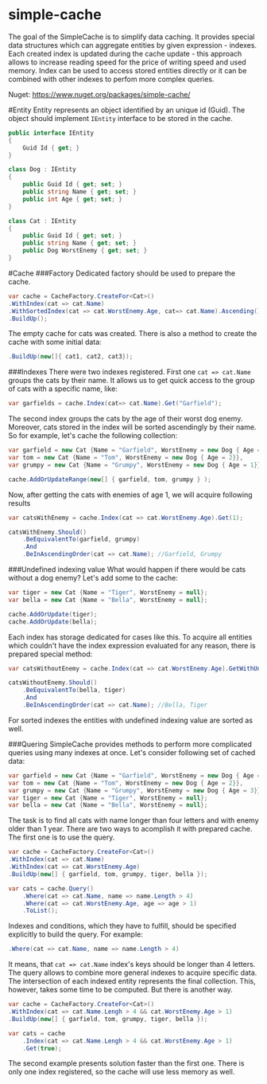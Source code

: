 # simple-cache
The goal of the SimpleCache is to simplify data caching. It provides special data structures which can aggregate entities by given expression - indexes. Each created index is updated during the cache update - this approach allows to increase reading speed for the price of writing speed and used memory. Index can be used to access stored entities directly or it can be combined with other indexes to perfom more complex queries.

Nuget: https://www.nuget.org/packages/simple-cache/

#Entity
Entity represents an object identified by an unique id (Guid). The object should implement `IEntity` interface to be stored in the cache.

```c#
public interface IEntity
{
    Guid Id { get; }
}

class Dog : IEntity
{
    public Guid Id { get; set; }
    public string Name { get; set; }
    public int Age { get; set; }
}

class Cat : IEntity
{
    public Guid Id { get; set; }
    public string Name { get; set; }
    public Dog WorstEnemy { get; set; }
}
```

#Cache
###Factory
Dedicated factory should be used to prepare the cache.

```c#
var cache = CacheFactory.CreateFor<Cat>()
.WithIndex(cat => cat.Name)
.WithSortedIndex(cat => cat.WorstEnemy.Age, cat=> cat.Name).Ascending()
.BuildUp();
```
The empty cache for cats was created. There is also a method to create the cache with some initial data:

```c#
.BuildUp(new[]{ cat1, cat2, cat3});
```
###Indexes
There were two indexes registered. First one `cat => cat.Name` groups the cats by their name. It allows us to get quick access to the group of cats with a specific name, like:

```c#
var garfields = cache.Index(cat=> cat.Name).Get("Garfield");
```
The second index groups the cats by the age of their worst dog enemy. Moreover, cats stored in the index will be sorted ascendingly by their name. So for example, let's cache the following collection:

```c#
var garfield = new Cat {Name = "Garfield", WorstEnemy = new Dog { Age = 1}};
var tom = new Cat {Name = "Tom", WorstEnemy = new Dog { Age = 2}},
var grumpy = new Cat {Name = "Grumpy", WorstEnemy = new Dog { Age = 1}}

cache.AddOrUpdateRange(new[] { garfield, tom, grumpy } );
```
Now, after getting the cats with enemies of age 1, we will acquire following results

```c#
var catsWithEnemy = cache.Index(cat => cat.WorstEnemy.Age).Get(1);

catsWithEnemy.Should()
    .BeEquivalentTo(garfield, grumpy)
    .And
    .BeInAscendingOrder(cat => cat.Name); //Garfield, Grumpy
```
###Undefined indexing value
What would happen if there would be cats without a dog enemy? Let's add some to the cache:

```c#
var tiger = new Cat {Name = "Tiger", WorstEnemy = null};
var bella = new Cat {Name = "Bella", WorstEnemy = null};

cache.AddOrUpdate(tiger);
cache.AddOrUpdate(bella);
```

Each index has storage dedicated for cases like this. To acquire all entities which couldn't have the index expression evaluated for any reason, there is prepared special method:

```c#
var catsWithoutEnemy = cache.Index(cat => cat.WorstEnemy.Age).GetWithUndefined();

catsWithoutEnemy.Should()
    .BeEquivalentTo(bella, tiger)
    .And
    .BeInAscendingOrder(cat => cat.Name); //Bella, Tiger
```

For sorted indexes the entities with undefined indexing value are sorted as well.

###Quering
SimpleCache provides methods to perform more complicated queries using many indexes at once. Let's consider following set of cached data:

```c#
var garfield = new Cat {Name = "Garfield", WorstEnemy = new Dog { Age = 1}};
var tom = new Cat {Name = "Tom", WorstEnemy = new Dog { Age = 2}},
var grumpy = new Cat {Name = "Grumpy", WorstEnemy = new Dog { Age = 3}}
var tiger = new Cat {Name = "Tiger", WorstEnemy = null};
var bella = new Cat {Name = "Bella", WorstEnemy = null};
```
The task is to find all cats with name longer than four letters and with enemy older than 1 year. There are two ways to acomplish it with prepared cache. The first one is to use the query.

```c#
var cache = CacheFactory.CreateFor<Cat>()
.WithIndex(cat => cat.Name)
.WithIndex(cat => cat.WorstEnemy.Age)
.BuildUp(new[] { garfield, tom, grumpy, tiger, bella });

var cats = cache.Query()
    .Where(cat => cat.Name, name => name.Length > 4)
    .Where(cat => cat.WorstEnemy.Age, age => age > 1)
    .ToList();
```

Indexes and conditions, which they have to fulfill, should be specified explicitly to build the query. For example:

```c#
.Where(cat => cat.Name, name => name.Length > 4)
```
It means, that `cat => cat.Name` index's keys should be longer than 4 letters. The query allows to combine more general indexes to acquire specific data. The intersection of each indexed entity represents the final collection. This, however, takes some time to be computed. But there is another way.

```c#
var cache = CacheFactory.CreateFor<Cat>()
.WithIndex(cat => cat.Name.Lengh > 4 && cat.WorstEnemy.Age > 1)
.BuildUp(new[] { garfield, tom, grumpy, tiger, bella });

var cats = cache
    .Index(cat => cat.Name.Lengh > 4 && cat.WorstEnemy.Age > 1)
    .Get(true);
```
The second example presents solution faster than the first one. There is only one index registered, so the cache will use less memory as well.
